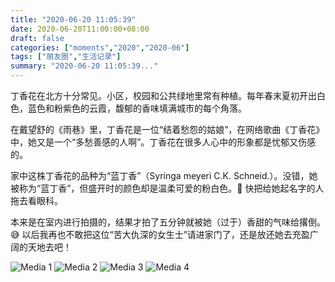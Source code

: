 ```yaml
---
title: "2020-06-20 11:05:39"
date: 2020-06-20T11:00:00+08:00
draft: false
categories: ["moments","2020","2020-06"]
tags: ["朋友圈","生活记录"]
summary: "2020-06-20 11:05:39..."
---
```


丁香花在北方十分常见。小区，校园和公共绿地里常有种植。每年春末夏初开出白色，蓝色和粉紫色的云霞，馥郁的香味填满城市的每个角落。

在戴望舒的《雨巷》里，丁香花是一位“结着愁怨的姑娘”，在网络歌曲《丁香花》中，她又是一个“多愁善感的人啊”。丁香花在很多人心中的形象都是忧郁又伤感的。

家中这株丁香花的品种为“蓝丁香”（Syringa meyeri C.K. Schneid.）。没错，她被称为“蓝丁香”，但盛开时的颜色却是温柔可爱的粉白色。🤣 快把给她起名字的人拖去看眼科。

本来是在室内进行拍摄的，结果才拍了五分钟就被她（过于）香甜的气味给撂倒。😅 以后我再也不敢把这位“苦大仇深的女生士”请进家门了，还是放还她去充盈广阔的天地去吧！

![Media 1](/Moments/photos/2020-06-20/202006201105390.jpg)
![Media 2](/Moments/photos/2020-06-20/202006201105391.jpg)
![Media 3](/Moments/photos/2020-06-20/202006201105392.jpg)
![Media 4](/Moments/photos/2020-06-20/202006201105393.jpg)

